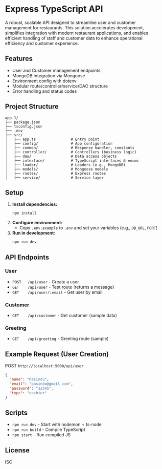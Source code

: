 # Express TypeScript API

A robust, scalable API designed to streamline user and customer management for restaurants. This solution accelerates development, simplifies integration with modern restaurant applications, and enables efficient handling of staff and customer data to enhance operational efficiency and customer experience.

## Features
- User and Customer management endpoints
- MongoDB integration via Mongoose
- Environment config with dotenv
- Modular route/controller/service/DAO structure
- Error handling and status codes

## Project Structure
```
app-1/
├── package.json
├── tsconfig.json
├── .env
├── src/
│   ├── app.ts                # Entry point
│   ├── config/               # App configuration
│   ├── common/               # Response handler, constants
│   ├── controller/           # Controllers (business logic)
│   ├── dao/                  # Data access objects
│   ├── interface/            # TypeScript interfaces & enums
│   ├── loader/               # Loaders (e.g., MongoDB)
│   ├── models/               # Mongoose models
│   ├── routes/               # Express routes
│   ├── service/              # Service layer
```

## Setup
1. **Install dependencies:**
   ```sh
   npm install
   ```
2. **Configure environment:**
   - Copy `.env.example` to `.env` and set your variables (e.g., `DB_URL`, `PORT`)
3. **Run in development:**
   ```sh
   npm run dev
   ```

## API Endpoints
### User
- `POST   /api/user`         - Create a user
- `GET    /api/user`         - Test route (returns a message)
- `GET    /api/user/:email`  - Get user by email

### Customer
- `GET    /api/customer`     - Get customer (sample data)

### Greeting
- `GET    /api/greeting`     - Greeting route (sample)

## Example Request (User Creation)
POST `http://localhost:5000/api/user`
```json
{
  "name": "Pasindu",
  "email": "pasindu@gmail.com",
  "password": "12345",
  "type": "cashier"
}
```

## Scripts
- `npm run dev`   - Start with nodemon + ts-node
- `npm run build` - Compile TypeScript
- `npm start`     - Run compiled JS

## License
ISC
